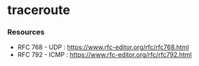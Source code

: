 # traceroute

### Resources
- RFC 768 - UDP : https://www.rfc-editor.org/rfc/rfc768.html
- RFC 792 - ICMP : https://www.rfc-editor.org/rfc/rfc792.html
